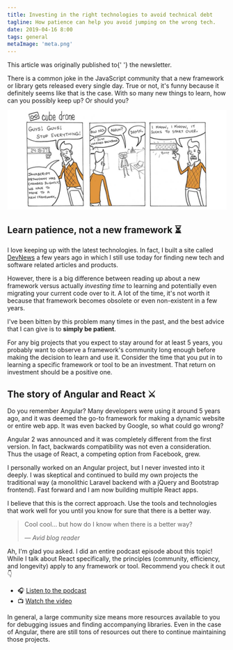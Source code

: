 ```yaml
---
title: Investing in the right technologies to avoid technical debt
tagline: How patience can help you avoid jumping on the wrong tech.
date: 2019-04-16 8:00
tags: general
metaImage: 'meta.png'
---
```


<Alert>
  This article was originally published to{' '}
  <AlertLink href="/news">the newsletter</AlertLink>.
</Alert>

There is a common joke in the JavaScript community that a new framework or library gets released every single day. True or not, it's funny because it definitely seems like that is the case. With so many new things to learn, how can you possibly keep up? Or should you?

![A comic about a developer telling everyone to stop everything and move to a new framework because their current one changed slightly](comic-frameworks.jpg)

## Learn patience, not a new framework ⏳

I love keeping up with the latest technologies. In fact, I built a site called [DevNews](https://devne.ws/) a few years ago in which I still use today for finding new tech and software related articles and products.

However, there is a big difference between reading up about a new framework versus actually _investing time_ to learning and potentially even migrating your current code over to it. A lot of the time, it's not worth it because that framework becomes obsolete or even non-existent in a few years.

I've been bitten by this problem many times in the past, and the best advice that I can give is to **simply be patient**.

For any big projects that you expect to stay around for at least 5 years, you probably want to observe a framework's community long enough before making the decision to learn and use it. Consider the time that you put in to learning a specific framework or tool to be an investment. That return on investment should be a positive one.

## The story of Angular and React ⚔️

Do you remember Angular? Many developers were using it around 5 years ago, and it was deemed the go-to framework for making a dynamic website or entire web app. It was even backed by Google, so what could go wrong?

Angular 2 was announced and it was completely different from the first version. In fact, backwards compatibility was not even a consideration. Thus the usage of React, a competing option from Facebook, grew.

I personally worked on an Angular project, but I never invested into it deeply. I was skeptical and continued to build my own projects the traditional way (a monolithic Laravel backend with a jQuery and Bootstrap frontend). Fast forward and I am now building multiple React apps.

I believe that this is the correct approach. Use the tools and technologies that work well for you until you know for sure that there is a better way.

> Cool cool... but how do I know when there is a better way?
>
> _— Avid blog reader_

Ah, I'm glad you asked. I did an entire podcast episode about this topic! While I talk about React specifically, the principles (community, efficiency, and longevity) apply to any framework or tool. Recommend you check it out 👇

- 🎧 [Listen to the podcast](http://sunny.link/pod62)
- 📺 [Watch the video](https://youtu.be/J1FO-2pRGDE)

In general, a large community size means more resources available to you for debugging issues and finding accompanying libraries. Even in the case of Angular, there are still tons of resources out there to continue maintaining those projects.
